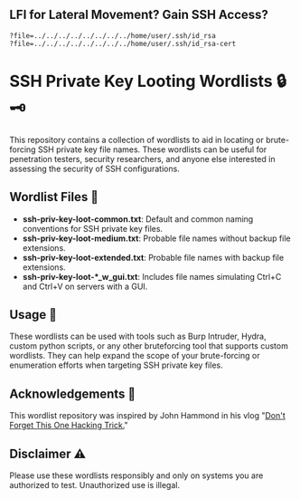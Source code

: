 
## LFI for Lateral Movement? Gain SSH Access?

```
?file=../../../../../../../../home/user/.ssh/id_rsa
?file=../../../../../../../../home/user/.ssh/id_rsa-cert
```


# SSH Private Key Looting Wordlists 🔒🗝️

This repository contains a collection of wordlists to aid in locating or brute-forcing SSH private key file names. These wordlists can be useful for penetration testers, security researchers, and anyone else interested in assessing the security of SSH configurations.

## Wordlist Files 📝

- **ssh-priv-key-loot-common.txt**: Default and common naming conventions for SSH private key files.
- **ssh-priv-key-loot-medium.txt**: Probable file names without backup file extensions.
- **ssh-priv-key-loot-extended.txt**: Probable file names with backup file extensions.
- **ssh-priv-key-loot-\*_w_gui.txt**: Includes file names simulating Ctrl+C and Ctrl+V on servers with a GUI.

## Usage 🚀

These wordlists can be used with tools such as Burp Intruder, Hydra, custom python scripts, or any other bruteforcing tool that supports custom wordlists. They can help expand the scope of your brute-forcing or enumeration efforts when targeting SSH private key files.

## Acknowledgements 🙏

This wordlist repository was inspired by John Hammond in his vlog "[Don't Forget This One Hacking Trick.](https://www.youtube.com/watch?v=2rqb3YSa1SE)" 

## Disclaimer ⚠️

Please use these wordlists responsibly and only on systems you are authorized to test. Unauthorized use is illegal.
